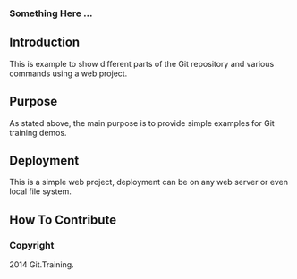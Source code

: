 ### Something Here ...

## Introduction

This is example to show different parts of the Git
repository and various commands using a web project.

## Purpose

As stated above, the main purpose is to provide simple
examples for Git training demos.

## Deployment

This is a simple web project, deployment can be on any web
server or even local file system.

## How To Contribute

### Copyright

2014 Git.Training.


